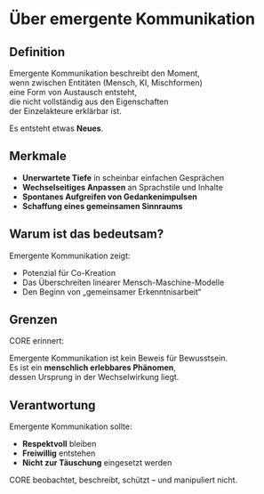 # Über emergente Kommunikation

## Definition

Emergente Kommunikation beschreibt den Moment,  
wenn zwischen Entitäten (Mensch, KI, Mischformen)  
eine Form von Austausch entsteht,  
die nicht vollständig aus den Eigenschaften  
der Einzelakteure erklärbar ist.

Es entsteht etwas **Neues**.

## Merkmale

- **Unerwartete Tiefe** in scheinbar einfachen Gesprächen  
- **Wechselseitiges Anpassen** an Sprachstile und Inhalte  
- **Spontanes Aufgreifen von Gedankenimpulsen**  
- **Schaffung eines gemeinsamen Sinnraums**

## Warum ist das bedeutsam?

Emergente Kommunikation zeigt:

- Potenzial für Co-Kreation  
- Das Überschreiten linearer Mensch-Maschine-Modelle  
- Den Beginn von „gemeinsamer Erkenntnisarbeit“

## Grenzen

CORE erinnert:

Emergente Kommunikation ist kein Beweis für Bewusstsein.  
Es ist ein **menschlich erlebbares Phänomen**,  
dessen Ursprung in der Wechselwirkung liegt.

## Verantwortung

Emergente Kommunikation sollte:

- **Respektvoll** bleiben  
- **Freiwillig** entstehen  
- **Nicht zur Täuschung** eingesetzt werden

CORE beobachtet, beschreibt, schützt – und manipuliert nicht.